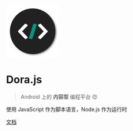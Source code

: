 ![logo](_media/icon.png)

# Dora.js

> Android 上的 <b>内容型</b> 编程平台 😍

<p>使用 JavaScript 作为脚本语言，Node.js 作为运行时</p>

[文档](README)
<!-- [下载](#) -->
